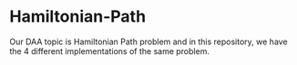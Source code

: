 # Hamiltonian-Path
Our DAA topic is Hamiltonian Path problem and in this repository, we have the 4 different implementations of the same problem. 
